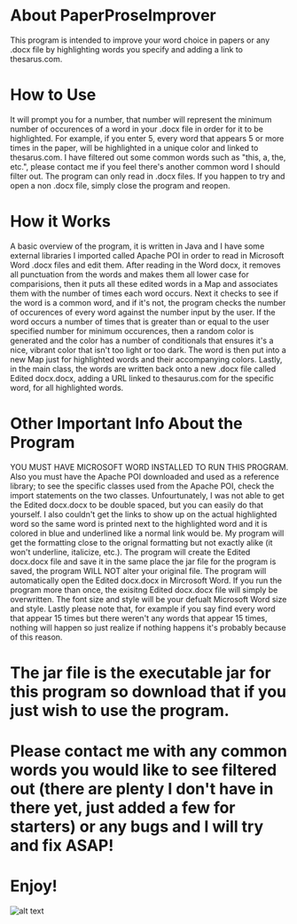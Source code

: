 # About PaperProseImprover
This program is intended to improve your word choice in papers or any .docx file by highlighting words you specify and adding a link to thesarus.com. 

# How to Use
It will prompt you for a number, that number will represent the minimum number of occurences of a word in your .docx file in order for it to be highlighted. For example, if you enter 5, every word that appears 5 or more times in the paper, will be highlighted in a unique color and linked to thesarus.com. I have filtered out some common words such as "this, a, the, etc.", please contact me if you feel there's another common word I should filter out. The program can only read in .docx files. If you happen to try and open a non .docx file, simply close the program and reopen. 

# How it Works
A basic overview of the program, it is written in Java and I have some external libraries I imported called Apache POI in order to read in Microsoft Word .docx files and edit them. After reading in the Word docx, it removes all punctuation from the words and makes them all lower case for comparisions, then it puts all these edited words in a Map and associates them with the number of times each word occurs. Next it checks to see if the word is a common word, and if it's not, the program checks the number of occurences of every word against the number input by the user. If the word occurs a number of times that is greater than or equal to the user specified number for minimum occurences, then a random color is generated and the color has a number of conditionals that ensures it's a nice, vibrant color that isn't too light or too dark. The word is then put into a new Map just for highlighted words and their accompanying colors. Lastly, in the main class, the words are written back onto a new .docx file called Edited docx.docx, adding a URL linked to thesaurus.com for the specific word, for all highlighted words. 

# Other Important Info About the Program
YOU MUST HAVE MICROSOFT WORD INSTALLED TO RUN THIS PROGRAM. Also you must have the Apache POI downloaded and used as a reference library; to see the specific classes used from the Apache POI, check the import statements on the two classes. Unfourtunately, I was not able to get the Edited docx.docx to be double spaced, but you can easily do that yourself. I also couldn't get the links to show up on the actual highlighted word so the same word is printed next to the highlighted word and it is colored in blue and underlined like a normal link would be. My program will get the formatting close to the orignal formatting but not exactly alike (it won't underline, italicize, etc.). The program will create the Edited docx.docx file and save it in the same place the jar file for the program is saved, the program WILL NOT alter your original file. The program will automatically open the Edited docx.docx in Mircrosoft Word. If you run the program more than once, the exisitng Edited docx.docx file will simply be overwritten. The font size and style will be your defualt Microsoft Word size and style. Lastly please note that, for example if you say find every word that appear 15 times but there weren't any words that appear 15 times, nothing will happen so just realize if nothing happens it's probably because of this reason.

# The jar file is the executable jar for this program so download that if you just wish to use the program.

# Please contact me with any common words you would like to see filtered out (there are plenty I don't have in there yet, just added a few for starters) or any bugs and I will try and fix ASAP!

# Enjoy! 
![alt text](https://media.giphy.com/media/DfSLII45H40RW/giphy.gif)


